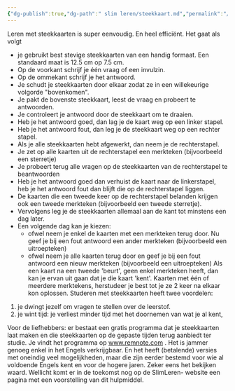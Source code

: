 ```yaml
---
{"dg-publish":true,"dg-path":" slim leren/steekkaart.md","permalink":"/ slim leren/steekkaart/","created":"2025-06-04T13:25:55.057+02:00","updated":"2025-06-04T14:23:58.645+02:00"}
---
```



Leren met steekkaarten is super eenvoudig. En heel efficiënt. Het gaat als volgt
- je gebruikt best stevige steekkaarten van een handig formaat. Een standaard maat is 12.5 cm op 7.5 cm.
- Op de voorkant schrijf je één vraag of een invulzin.
- Op de ommekant schrijf je het antwoord.
- Je schudt je steekkaarten door elkaar zodat ze in een willekeurige volgorde "bovenkomen".
- Je pakt de bovenste steekkaart, leest de vraag en probeert te antwoorden.
- Je controleert je antwoord door de steekkaart om te draaien.
- Heb je het antwoord goed, dan lag je de kaart weg op een linker stapel.
- Heb je het antwoord fout, dan leg je de steekkaart weg op een rechter stapel.
- Als je alle steekkaarten hebt afgewerkt, dan neem je de rechterstapel.
- Je zet op alle kaarten uit de rechterstapel een merkteken (bijvoorbeeld een sterretje)
- Je probeert terug alle vragen op de steekkaarten van de rechterstapel te beantwoorden
- Heb je het antwoord goed dan verhuist de kaart naar de linkerstapel, heb je het antwoord fout dan blijft die op de rechterstapel liggen.
- De kaarten die een tweede keer op de rechterstapel belanden krijgen ook een tweede merkteken (bijvoorbeeld een tweede sterretje).
- Vervolgens leg je de steekkaarten allemaal aan de kant tot minstens een dag later.
- Een volgende dag kan je kiezen: 
	- ofwel neem je enkel de kaarten met een merkteken terug door. Nu geef je bij een fout antwoord een ander merkteken (bijvoorbeeld een uitroepteken)
	- ofwel neem je alle kaarten terug door en geef je bij een fout antwoord een nieuw merkteken (bijvoorbeeld een uitroepteken) Als een kaart na een tweede 'beurt', geen enkel merkteken heeft, dan kan je ervan uit gaan dat je die kaart 'kent'. Kaarten met één of meerdere merktekens, herstudeer je best tot je ze 2 keer na elkaar kon oplossen.
Studeren met steekkaarten heeft twee voordelen:
1. je dwingt jezelf om vragen te stellen over de leerstof.
2. je wint tijd: je verliest minder tijd met het doornemen van wat je al kent,

Voor de liefhebbers: er bestaat een gratis programma dat je steekkaarten laat maken en die steekkaarten op de gepaste tijden terug aanbiedt ter studie. Je vindt het programma op www.remnote.com . Het is jammer genoeg enkel in het Engels verkrijgbaar. En het heeft (betalende) versies met oneindig veel mogelijkheden, maar die zijn eerder bestemd voor wie al voldoende Engels kent en voor de hogere jaren. Zeker eens het bekijken waard. Wellicht komt er in de toekomst nog op de SlimLeren- website een pagina met een voorstelling van dit hulpmiddel.